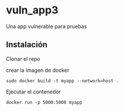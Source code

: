 # vuln_app3
Una app vulnerable para pruebas


## Instalación
Clonar el repo

crear la imagen de docker

```sudo docker build -t myapp --network=host .```

Ejecutar el contenedor

```docker run -p 5000:5000 myapp```
